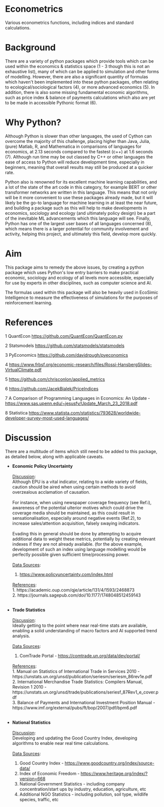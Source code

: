 # Econometrics
Various econometrics functions, including indices and standard calculations.

# Background
There are a variety of python packages which provide tools which can be used within the economics & statistics space (1 - 3 though this is not an exhaustive list), many of which can be applied to simulation and other forms of modelling. However, there are also a significant quantity of formulas which haven't been implemented into these python packages, often relating to ecological/sociological factors (4), or more advanced economics (5). In addition, there is also some missing fundamental economic algorithms, such as price index & balance of payments calculations which also are yet to be made in accessible Pythonic format (6). 

# Why Python?
Although Python is slower than other languages, the used of Cython can overcome the majority of this challenge, placing higher than Java, Julia, (pure) Matlab, R, and Mathematica in comparisons of languages for economics, at 2.13 seconds compared to the fastest (c++) at 1.6 seconds (7). Although run time may be out classed by C++ or other languages the ease of access to Python will reduce development time, especially in beginners, meaning that overall results may still be produced at a quicker rate. 

Python also is renowned for its excellent machine learning capabilities, and a lot of the state of the art code in this category, for example BERT or other transformer networks are written in this language. This means that not only will be it more convenient to use these packages already made, but it will likely be the go-to language for machine learning in at least the near future, and building a package such as this will help to make developments in economics, sociology and ecology (and ultimately policy design) be a part of the inevitable ML advancements which this language will see. Finally, Python has one of the largest user bases of all languages concerned (8), which means there is a larger potential for community involvement and activity, helping this project, and ultimately this field, develop more quickly.

# Aim

This package aims to remedy the above issues, by creating a python package which uses Python's low entry barriers to make practical economic, sociology and ecology of all levels more accessible, especially for use by experts in other disciplines, such as computer science and AI.

The formulas used within this package will also be heavily used in EcoSimic Intelligence to measure the effectiveness of simulations for the purposes of reinforcement learning.

# References


1 QuantEcon https://github.com/QuantEcon/QuantEcon.py

2 Statsmodels https://github.com/statsmodels/statsmodels

3 PyEconomics https://github.com/davidrpugh/pyeconomics


4 https://www.frbsf.org/economic-research/files/Rossi-HansbergSlides-VirtualClimate.pdf

5 https://github.com/chrisconlon/applied_metrics


6 https://github.com/JacekBialek/PriceIndices


7 A Comparison of Programming Languages in Economics: An Update - https://www.sas.upenn.edu/~jesusfv/Update_March_23_2018.pdf

8 Statistica https://www.statista.com/statistics/793628/worldwide-developer-survey-most-used-languages/

# Discussion
There are a multitude of items which still need to be added to this package, as detailed below, along with applicable caveats.

- <b> Economic Policy Uncertainty </b><br>
  <br>
  <u>Discussion</u>:<br>
  Although EPU is a vital indicator, relating to a wide variety of fields, caution should be aired when using certain methods to avoid overzealous acclamation of causation. <br> <br>
  For instance, when using newspaper coverage frequency (see Ref.i), awareness of the potential ulterior motives which could drive the coverage media should be maintained, as this could result in sensationalisation, especially around negative events (Ref.2), to increase sales/attention acquisition, falsely swaying indicators.<br><br>
  Evading this in general should be done by attempting to acquire additional data to weight these metrics, potentially by creating relevant indexes if they are not already available. (for the above example, development of such an index using language modelling would be perfectly possible given sufficient time/processing power.<br><br>
  <u>Data Sources</u>:<br>
  1. <a>https://www.policyuncertainty.com/index.html</a><br>
  <br>
  <u>References</u>:<br>
  1. <a>https://academic.oup.com/qje/article/131/4/1593/2468873</a><br> 
  2. <a>https://journals.sagepub.com/doi/10.1177/1748048512459143</a><br> 

  <br>
- <b> Trade Statistics </b><br>
  <br>
  <u>Discussion</u>:<br>
  Ideally getting to the point where near real-time stats are available, enabling a solid understanding of macro factors and AI supported trend analysis.<br>
  <br>
  <u>Data Sources</u>:<br>
  1. ComTrade Portal - <a>https://comtrade.un.org/data/dev/portal/</a><br>
  
  <br>
  <u>References</u>:<br>
  1. Manual on Statistics of International Trade in Services 2010 - <br><a>https://unstats.un.org/unsd/publication/seriesm/seriesm_86rev1e.pdf</a> <br>
  2. International Merchandise Trade Statistics: Compilers Manual, Revision 1 2010 - <br><a>https://unstats.un.org/unsd/trade/publications/seriesf_87Rev1_e_cover.pdf</a> <br>
  3. Balance of Payments and International Investment Position Manual - <br><a>https://www.imf.org/external/pubs/ft/bop/2007/pdf/bpm6.pdf</a> <br>
  
  <br>
- <b> National Statistics </b><br>
  <br>
  <u>Discussion</u>:<br>
  Developing and updating the Good Country Index, developing algorithms to enable near real time calculations. <br> 
  <br>
  <u>Data Sources</u>:<br>
  1. Good Country Index - <a>https://www.goodcountry.org/index/source-data/</a><br>
  2. Index of Economic Freedom - <a>https://www.heritage.org/index/?version=668</a><br>
  3. National Government Statistics - including company concentration/start ups by industry, education, agriculture, etc<br>
  4. Additional NGO Statistics - including pollution, soil type, wildlife species, traffic, etc<br>
  <br>
  
  [comment]: <> (  <br>)

[comment]: <> (- <b>  </b><br>)

[comment]: <> (  <br>)

[comment]: <> (  <u>Discussion</u>:<br>)

[comment]: <> (  <br>)

[comment]: <> (  <u>Data Sources</u>:<br>)

[comment]: <> (  1.  - <a></a><br>)
  
[comment]: <> (  <br>)

[comment]: <> (  <u>References</u>:<br>)

[comment]: <> (  1.  - <a></a><br>)
